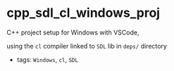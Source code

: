 # cpp_sdl_cl_windows_proj

C++ project setup for Windows with VSCode,

using the `cl` compiler linked to `SDL` lib in `deps/` directory

- tags: `Windows`, `cl`, `SDL`